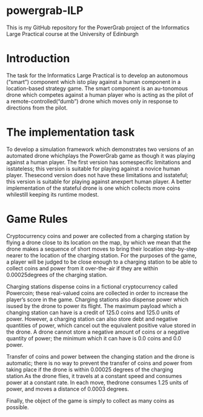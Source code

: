 # powergrab-ILP
This is my GitHub repository for the PowerGrab project of the Informatics Large Practical course at the University of Edinburgh
# Introduction
The task for the Informatics Large Practical is to develop an autonomous (“smart”) component which isto play against a human component in a location-based strategy game.  The smart component is an au-tonomous drone which competes against a human player who is acting as the pilot of a remote-controlled(“dumb”) drone which moves only in response to directions from the pilot.
# The implementation task
To develop a simulation framework which demonstrates two versions of an automated drone whichplays the PowerGrab game as though it was playing against a human player.   The first version has somespecific limitations and isstateless; this version is suitable for playing against a novice human player.  Thesecond version does not have these limitations and isstateful; this version is suitable for playing against anexpert human player. A better implementation of the stateful drone is one which collects more coins whilestill keeping its runtime modest.
# Game Rules
Cryptocurrency coins and power are collected from a charging station by flying a drone close to its location on the map, by which we mean that the drone makes a sequence of short moves to bring their location step-by-step nearer to the location of the charging station. For the purposes of the game, a player will be judged to be close enough to a charging station to be able to collect coins and power from it over-the-air if they are within 0.00025degrees of the charging station.

Charging stations dispense coins in a fictional cryptocurrency called Powercoin; these real-valued coins are collected in order to increase the player’s score in the game. Charging stations also dispense power which isused by the drone to power its flight. The maximum payload which a changing station can have is a credit of 125.0 coins and 125.0 units of power. However, a charging station can also store debt and negative quantities of power, which cancel out the equivalent positive value stored in the drone. A drone cannot store a negative amount of coins or a negative quantity of power; the minimum which it can have is 0.0 coins and 0.0 power.

Transfer of coins and power between the changing station and the drone is automatic; there is no way to prevent the transfer of coins and power from taking place if the drone is within 0.00025 degrees of the charging station.As the drone flies, it travels at a constant speed and consumes power at a constant rate.  In each move, thedrone consumes 1.25 units of power, and moves a distance of 0.0003 degrees.

Finally, the object of the game is simply to collect as many coins as possible.





